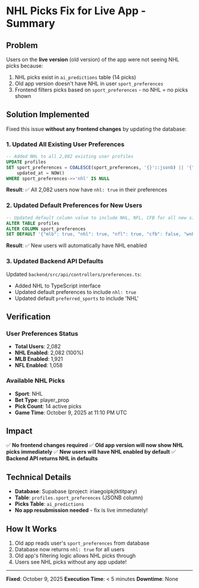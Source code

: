 # NHL Picks Fix for Live App - Summary

## Problem
Users on the **live version** (old version) of the app were not seeing NHL picks because:
1. NHL picks exist in `ai_predictions` table (14 picks)
2. Old app version doesn't have NHL in user `sport_preferences`
3. Frontend filters picks based on `sport_preferences` - no NHL = no picks shown

## Solution Implemented
Fixed this issue **without any frontend changes** by updating the database:

### 1. Updated All Existing User Preferences
```sql
-- Added NHL to all 2,082 existing user profiles
UPDATE profiles
SET sport_preferences = COALESCE(sport_preferences, '{}'::jsonb) || '{"nhl": true}'::jsonb,
    updated_at = NOW()
WHERE sport_preferences->>'nhl' IS NULL
```

**Result**: ✅ All 2,082 users now have `nhl: true` in their preferences

### 2. Updated Default Preferences for New Users
```sql
-- Updated default column value to include NHL, NFL, CFB for all new signups
ALTER TABLE profiles 
ALTER COLUMN sport_preferences 
SET DEFAULT '{"mlb": true, "nhl": true, "nfl": true, "cfb": false, "wnba": false, "ufc": false}'::jsonb
```

**Result**: ✅ New users will automatically have NHL enabled

### 3. Updated Backend API Defaults
Updated `backend/src/api/controllers/preferences.ts`:
- Added NHL to TypeScript interface
- Updated default preferences to include `nhl: true`
- Updated default `preferred_sports` to include 'NHL'

## Verification

### User Preferences Status
- **Total Users**: 2,082
- **NHL Enabled**: 2,082 (100%)
- **MLB Enabled**: 1,921
- **NFL Enabled**: 1,058

### Available NHL Picks
- **Sport**: NHL
- **Bet Type**: player_prop
- **Pick Count**: 14 active picks
- **Game Time**: October 9, 2025 at 11:10 PM UTC

## Impact
✅ **No frontend changes required**
✅ **Old app version will now show NHL picks immediately**
✅ **New users will have NHL enabled by default**
✅ **Backend API returns NHL in defaults**

## Technical Details
- **Database**: Supabase (project: iriaegoipkjtktitpary)
- **Table**: `profiles.sport_preferences` (JSONB column)
- **Picks Table**: `ai_predictions`
- **No app resubmission needed** - fix is live immediately!

## How It Works
1. Old app reads user's `sport_preferences` from database
2. Database now returns `nhl: true` for all users
3. Old app's filtering logic allows NHL picks through
4. Users see NHL picks without any app update!

---
**Fixed**: October 9, 2025
**Execution Time**: < 5 minutes
**Downtime**: None

